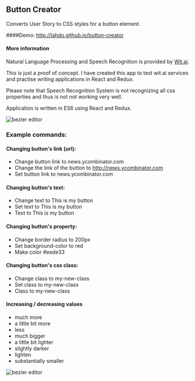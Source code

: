 ## Button Creator
Converts User Story to CSS styles for a button element.

####Demo:
<http://lahdo.github.io/button-creator>

#### More information

Natural Language Processing and Speech Recognition is provided by [Wit.ai](http://wit.ai). 

This is just a proof of concept. I have created this app to test wit.ai services and practise writing applications in React and Redux.

Please note that Speech Recognition System is not recognizing all css properties and thus is not not working very well.

Application is written in ES6 using React and Redux.


![bezier editor](http://i.imgur.com/c9nb8Fh.gif)



### Example commands:

#### Changing button's link (url):

- Change button link to news.ycombinator.com
- Change the link of the button to http://news.ycombinator.com
- Set button link to news.ycombinator.com

#### Changing button's text:

- Change text to This is my button
- Set text to This is my button
- Text to This is my button

#### Changing button's property:

- Change border radius to 200px
- Set background-color to red
- Make color #eede33

#### Changing button's css class:

- Change class to my-new-class
- Set class to my-new-class
- Class to my-new-class

#### Increasing / decreasing values

- much more
- a little bit more
- less
- much bigger
- a little bit lighter
- slightly darker
- lighten
- substantially smaller

![bezier editor](http://i.imgur.com/ueE7SjS.gif)
